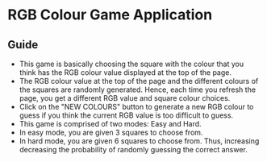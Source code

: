 # RGB Colour Game Application 

## Guide
- This game is basically choosing the square with the colour that you think has the RGB colour value displayed at the top of the page. 
- The RGB colour value at the top of the page and the different colours of the squares are randomly generated. Hence, each time you refresh the page, you get a different RGB value and square colour choices. 
- Click on the "NEW COLOURS" button to generate a new RGB colour to guess if you think the current RGB value is too difficult to guess.
- This game is comprised of two modes: Easy and Hard.
- In easy mode, you are given 3 squares to choose from.
- In hard mode, you are given 6 squares to choose from. Thus, increasing decreasing the probability of randomly guessing the correct answer. 
